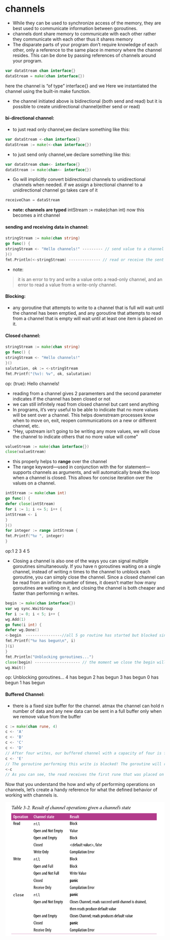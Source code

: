# channels
- While they can be used to synchronize access of the memory, they are best used to communicate information between goroutines.
- channels dont share memory to communicate with each other rather they communicate with each other thus it shares memory
- The disparate parts of your program don’t require knowledge of each
other, only a reference to the same place in memory where the channel resides. This can be done by passing references of channels around your program.

```go
var dataStream chan interface{}
dataStream = make(chan interface{})
```
here the channel is “of type” interface{} and we Here we instantiated the channel using the built-in make function.
- the channel initiated above is bidirectional (both send and read) but it is possible to create unidirectional channel(either send or read)
#### bi-directional channel:
- to just read only channel,we declare something like this:
```go
var dataStream <-chan interface{}
dataStream := make(<-chan interface{})
```
- to just send only channel,we declare something like this:
```go
var dataStream chan<- interface{}
dataStream := make(chan<- interface{})
```
- Go will implicitly convert bidirectional channels to unidirectional
channels when needed. if we assign a birectional channel to a unidirectional channel go takes care of it 
```go
receiveChan = dataStream
```
- **note: channels are typed** intStream := make(chan int) now this becomes a int channel
#### sending and receiving data in channel:

```go
stringStream := make(chan string)
go func() {
stringStream <- "Hello channels!" --------- // send value to a channel
}()
fmt.Println(<-stringStream) -------------- // read or receive the sent value in the ctx
```
 - note:
 >it is an error to try and write a value onto a read-only
channel, and an error to read a value from a write-only channel. 
#### Blocking:
- any goroutine that attempts to write to a channel that is full will wait until the channel has been emptied, and any goroutine that attempts to read from a channel that is
empty will wait until at least one item is placed on it.
#### Closed channel:
```go
stringStream := make(chan string)
go func() {
stringStream <- "Hello channels!"
}()
salutation, ok := <-stringStream
fmt.Printf("(%v): %v", ok, salutation)
```
op: (true): Hello channels!

- reading from a channel gives 2 paramenters and the second parameter indicates if the channel has been closed or not
- we can still infinitely read from closed channel but cant send anything
- In programs, it’s very useful to be able to indicate that no more values will be sent over a channel. This helps downstream processes know when to move on, exit, reopen communications on a new or different channel, etc.
- “Hey, upstream isn’t going to be writing any more values, we will close the channel to indicate others that no more value will come"
```go 
valueStream := make(chan interface{})
close(valueStream)
```
- this properly helps to **range** over the channel
- The range keyword—used in conjunction with the for statement—supports channels as arguments, and will automatically break the loop when a channel is closed. This allows for concise iteration over the values on a channel.
```go
intStream := make(chan int)
go func() {
defer close(intStream)
for i := 1; i <= 5; i++ {
intStream <- i
}
}()
for integer := range intStream {
fmt.Printf("%v ", integer)
}
```
op:1 2 3 4 5

- Closing a channel is also one of the ways you can signal multiple goroutines simultaneously. If you have n goroutines waiting on a single channel, instead of writing n times to the channel to unblock each goroutine, you can simply close the channel.
Since a closed channel can be read from an infinite number of times, it doesn’t matter how many goroutines are waiting on it, and closing the channel is both cheaper and faster than performing n writes.

```go
begin := make(chan interface{})
var wg sync.WaitGroup
for i := 0; i < 5; i++ {
wg.Add(1)
go func(i int) {
defer wg.Done()
<-begin  ----------------//all 5 go routine has started but blocked since it waits for some value
fmt.Printf("%v has begun\n", i)
}(i)
}
fmt.Println("Unblocking goroutines...")
close(begin) -------------------- // the moment we close the begin will come to know that the channel has been closed.  thus unblocking all the goroutines simultaneously.
wg.Wait()
```
op: Unblocking goroutines...
4 has begun
2 has begun
3 has begun
0 has begun
1 has begun

#### Buffered Channel:
- there is a fixed size buffer for the channel. atmax the channel can hold n number of data and any new data can be sent in a full buffer only when we remove value from the buffer
```go
c := make(chan rune, 4)
c <- 'A'
c <- 'B'
c <- 'C'
c <- 'D'
// After four writes, our buffered channel with a capacity of four is full. What happens if we attempt to write to the channel again?
c <- 'E'
// The goroutine performing this write is blocked! The goroutine will remain blocked until room is made in the buffer by some goroutine performing a read.
<-c
// As you can see, the read receives the first rune that was placed on the channel, A, the write that was blocked becomes unblocked, and E is placed on the end of the buffer.
```
Now that you understand the how and why of performing operations on channels, let’s create a handy reference for what the defined behavior of working with channels is.

![image](images/3.png)
